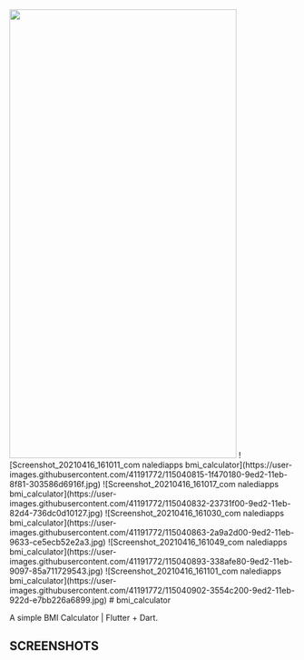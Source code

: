 
<img src="https://user-images.githubusercontent.com/41191772/115040807-1ce4a780-9ed2-11eb-81ac-41c797297eca.jpg" width="400" height="790">
![Screenshot_20210416_161011_com nalediapps bmi_calculator](https://user-images.githubusercontent.com/41191772/115040815-1f470180-9ed2-11eb-8f81-303586d6916f.jpg)
![Screenshot_20210416_161017_com nalediapps bmi_calculator](https://user-images.githubusercontent.com/41191772/115040832-23731f00-9ed2-11eb-82d4-736dc0d10127.jpg)
![Screenshot_20210416_161030_com nalediapps bmi_calculator](https://user-images.githubusercontent.com/41191772/115040863-2a9a2d00-9ed2-11eb-9633-ce5ecb52e2a3.jpg)
![Screenshot_20210416_161049_com nalediapps bmi_calculator](https://user-images.githubusercontent.com/41191772/115040893-338afe80-9ed2-11eb-9097-85a711729543.jpg)
![Screenshot_20210416_161101_com nalediapps bmi_calculator](https://user-images.githubusercontent.com/41191772/115040902-3554c200-9ed2-11eb-922d-e7bb226a6899.jpg)
# bmi_calculator

A simple BMI Calculator | Flutter + Dart.

## SCREENSHOTS

